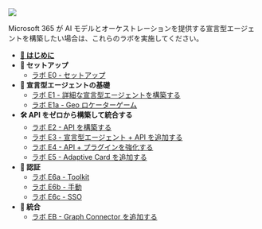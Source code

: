 <div class="cc-lab-toc e-path">
    <img src="/copilot-camp/assets/images/path-icons/E-path-heading.png"></img>
    <div>
        <p>Microsoft 365 が AI モデルとオーケストレーションを提供する宣言型エージェントを構築したい場合は、これらのラボを実施してください。</p>
        <ul id="lab-toc">
            <li><strong><a href="/copilot-camp/pages/extend-m365-copilot/index">🏁 はじめに</a></strong></li>
            <li><strong>🔧 セットアップ</strong>
                <ul>
                    <li><a href="/copilot-camp/pages/extend-m365-copilot/00-prerequisites">ラボ E0 - セットアップ</a></li>
                </ul>
            </li>
            <li><strong>🧰 宣言型エージェントの基礎</strong>
                <ul>
                    <li><a href="/copilot-camp/pages/extend-m365-copilot/01-typespec-declarative-agent">ラボ E1 - 詳細な宣言型エージェントを構築する</a>
                    </li>
                    <li><a href="/copilot-camp/pages/extend-m365-copilot/01a-geolocator">ラボ E1a - Geo ロケーターゲーム</a></li>
                </ul>
            </li>
            <li><strong>🛠️ API をゼロから構築して統合する</strong>
                <ul>
                    <li><a href="/copilot-camp/pages/extend-m365-copilot/02-build-the-api">ラボ E2 - API を構築する</a></li>
                    <li><a href="/copilot-camp/pages/extend-m365-copilot/03-add-declarative-agent">ラボ E3 - 宣言型エージェント + API を追加する</a></li>
                    <li><a href="/copilot-camp/pages/extend-m365-copilot/04-enhance-api-plugin">ラボ E4 - API + プラグインを強化する</a></li>
                    <li><a href="/copilot-camp/pages/extend-m365-copilot/05-add-adaptive-card">ラボ E5 - Adaptive Card を追加する</a></li>
                </ul>
            </li>
            <li><strong>🔐 認証</strong>
                <ul>
                    <li><a href="/copilot-camp/pages/extend-m365-copilot/06a-add-authentication-ttk">ラボ E6a - Toolkit</a></li>
                    <li><a href="/copilot-camp/pages/extend-m365-copilot/06b-add-authentication">ラボ E6b - 手動</a></li>
                    <li><a href="/copilot-camp/pages/extend-m365-copilot/06c-add-sso">ラボ E6c - SSO</a></li>
                </ul>
            </li>
            <li><strong>🔌 統合</strong>
                <ul>
                    <li><a href="/copilot-camp/pages/extend-m365-copilot/07-add-graphconnector">ラボ EB - Graph Connector を追加する</a></li>
                </ul>
            </li>
        </ul>
    </div>
</div>

<script>
(() => {

// This script decorates the table of contents with a "you are here" indicator.
const toc = document.getElementsByClassName('cc-lab-toc');
for (const div of toc) {
    const lis = div.querySelectorAll('li');
    for (const li of lis) {
        const anchor = li.querySelector('a');
        if (anchor) {            // Get the last segment of the current URL path
            const currentPath = window.location.pathname.slice(0, -1).split('/').pop();

            // Get the last segment of the link path
            const linkPath = anchor.getAttribute('href').split('/').pop().replace('.md', '');

            // Compare the last segments
            if (currentPath === linkPath) {
                const existingSpan = document.querySelector('span.you-are-here');
                if (existingSpan) {
                    existingSpan.remove();
                }
                const span = document.createElement("span");
                span.innerHTML = "YOU&nbsp;ARE&nbsp;HERE";
                span.className = "you-are-here";
                li.appendChild(span);
            }
        }
    }
}
})();
</script>